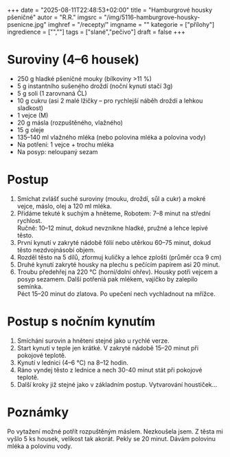 
+++
date = "2025-08-11T22:48:53+02:00"
title = "Hamburgrové housky pšeničné"
autor = "R.R."
imgsrc = "/img/5116-hamburgrove-housky-psenicne.jpg"
imghref = "/recepty/"
imgname = ""
kategorie = ["přílohy"]
ingredience = ["",""]
tags = ["slané","pečivo"]
draft = false
+++


# Suroviny (4–6 housek)
- 250 g hladké pšeničné mouky (bílkoviny >11 %)  
- 5 g instantního sušeného droždí  (noční kynutí stačí 3g)
- 5 g soli  (1 zarovnaná ČL)
- 10 g cukru (asi 2 malé lžičky – pro rychlejší náběh droždí a lehkou sladkost)  
- 1 vejce (M)  
- 20 g másla (rozpuštěného, vlažného)  
- 15 g oleje
- 135–140 ml vlažného mléka (nebo polovina mléka a polovina vody)  
- Na potření: 1 vejce + trochu mléka
- Na posyp: neloupaný sezam

# Postup
1. Smíchat zvlášť suché suroviny (mouku, droždí, sůl a cukr) a mokré vejce, máslo, olej a 120 ml mléka. 
2. Přidáme tekuté k suchým a hněteme, Robotem: 7–8 minut na střední rychlost.  
   Ručně: 10–12 minut, dokud nevznikne hladké, pružné a lehce lepivé těsto.
3. První kynutí v zakryté nádobě fólií nebo utěrkou 60–75 minut, dokud těsto nezdvojnásobí objem.
4. Rozděl těsto na 5 dílů, zformuj kuličky a lehce zplošti (průměr cca 9 cm)
5. Druhé kynutí zakryté housky na plechu s pečícím papírem asi 20 minut.
6. Troubu předehřej na 220 °C (horní/dolní ohřev). Housky potři vejcem a posyp sezamem. Další potřeníá pak mlékem, vajíčko by zalepilo semínka.  
   Péct 15–20 minut do zlatova. Po upečení nech vychladnout na mřížce.

# Postup s nočním kynutím
1. Smíchání surovin a hnětení stejné jako u rychlé verze.
2. Start kynutí v teple jen krátké. V zakryté nádobě 15–20 minut při pokojové teplotě.
3. Kynutí v lednici (4–6 °C) na 8–12 hodin.
4. Ráno vyndej těsto z lednice a nech 30-40 minut stát při pokojové teplotě.  
5. Další kroky již stejné jako v základním postup.  Vytvarování houstiček...  

# Poznámky
Po vytažení možné potřít rozpuštěným máslem. Nezkoušela jsem. Z těsta mi vyšlo 5 ks housek, velikost tak akorát. Pekly se 20 minut. Dávám polovinu mléka a polovinu vody.
<!-- --> 